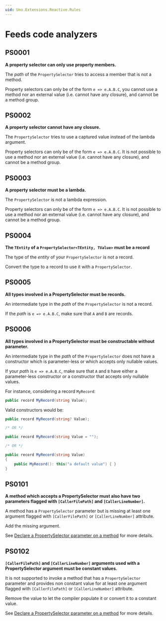 ```yaml
---
uid: Uno.Extensions.Reactive.Rules
---
```

# Feeds code analyzers

## PS0001

**A property selector can only use property members.**

The _path_ of the `PropertySelector` tries to access a member that is not a method.

Property selectors can only be of the form `e => e.A.B.C`, you cannot use a method nor an external value (i.e. cannot have any closure), and cannot be a method group.

## PS0002

**A property selector cannot have any closure.**

The `PropertySelector` tries to use a captured value instead of the lambda argument.

Property selectors can only be of the form `e => e.A.B.C`. It is not possible to use a method nor an external value (i.e. cannot have any closure), and cannot be a method group.

## PS0003

**A property selector must be a lambda.**

The `PropertySelector` is not a lambda expression.

Property selectors can only be of the form `e => e.A.B.C`. It is not possible to use a method nor an external value (i.e. cannot have any closure), and cannot be a method group.

## PS0004

**The `TEntity` of a `PropertySelector<TEntity, TValue>` must be a record**

The type of the _entity_ of your `PropertySelector` is not a record.

Convert the type to a record to use it with a `PropertySelector`.

## PS0005

**All types involved in a PropertySelector must be records.**

An intermediate type in the _path_ of the `PropertySelector` is not a record.

If the _path_ is `e => e.A.B.C`, make sure that `A` and `B` are records.

## PS0006

**All types involved in a PropertySelector must be constructable without parameter.**

An intermediate type in the _path_ of the `PropertySelector` does not have a constructor which is parameter-less or which accepts only nullable values.

If your _path_ is `e => e.A.B.C`, make sure that `A` and `B` have either a parameter-less constructor or a constructor that accepts only nullable values.

For instance, considering a record `MyRecord`:

```csharp
public record MyRecord(string Value);
```

Valid constructors would be:

```csharp
public record MyRecord(string? Value);

/* OR */

public record MyRecord(string Value = "");

/* OR */

public record MyRecord(string Value)
{
	public MyRecord(): this("a default value") { }
}
```

## PS0101

**A method which accepts a PropertySelector must also have two parameters flagged with `[CallerFilePath]` and `[CallerLineNumber]`.**

A method has a `PropertySelector` parameter but is missing at least one argument flagged with `[CallerFilePath]` or `[CallerLineNumber]` attribute.

Add the missing argument.

See [Declare a PropertySelector parameter on a method](Concept.md#declare-a-propertyselector-parameter-on-a-method) for more details.

## PS0102

**`[CallerFilePath]` and `[CallerLineNumber]` arguments used with a PropertySelector argument must be constant values.**

It is not supported to invoke a method that has a `PropertySelector` parameter and provides non constant value for at least one argument flagged with `[CallerFilePath]` or `[CallerLineNumber]` attribute.

Remove the value to let the compiler populate it or convert it to a constant value.

See [Declare a PropertySelector parameter on a method](Concept.md#declare-a-propertyselector-parameter-on-a-method) for more details.
